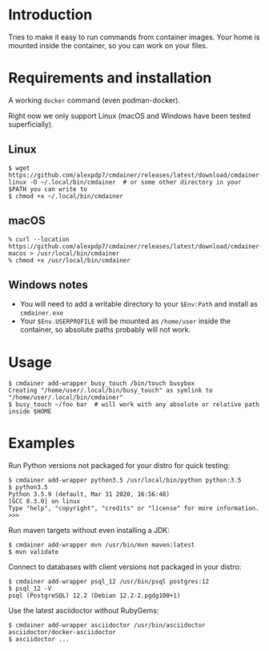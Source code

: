 # Introduction

Tries to make it easy to run commands from container images. Your home is mounted inside the container, so you can work on your files.

# Requirements and installation

A working `docker` command (even podman-docker).

Right now we only support Linux (macOS and Windows have been tested superficially).

## Linux

```
$ wget https://github.com/alexpdp7/cmdainer/releases/latest/download/cmdainer-linux -O ~/.local/bin/cmdainer  # or some other directory in your $PATH you can write to
$ chmod +x ~/.local/bin/cmdainer
```

## macOS

```
% curl --location https://github.com/alexpdp7/cmdainer/releases/latest/download/cmdainer-macos > /usr/local/bin/cmdainer
% chmod +x /usr/local/bin/cmdainer
```

## Windows notes

* You will need to add a writable directory to your `$Env:Path` and install as `cmdainer.exe`
* Your `$Env.USERPROFILE` will be mounted as `/home/user` inside the container, so absolute paths probably will not work.

# Usage

```
$ cmdainer add-wrapper busy_touch /bin/touch busybox
Creating "/home/user/.local/bin/busy_touch" as symlink to "/home/user/.local/bin/cmdainer"
$ busy_touch ~/foo bar  # will work with any absolute or relative path inside $HOME
```

# Examples

Run Python versions not packaged for your distro for quick testing:

```
$ cmdainer add-wrapper python3.5 /usr/local/bin/python python:3.5
$ python3.5
Python 3.5.9 (default, Mar 31 2020, 16:56:48) 
[GCC 8.3.0] on linux
Type "help", "copyright", "credits" or "license" for more information.
>>>
```

Run maven targets without even installing a JDK:

```
$ cmdainer add-wrapper mvn /usr/bin/mvn maven:latest
$ mvn validate
```

Connect to databases with client versions not packaged in your distro:

```
$ cmdainer add-wrapper psql_12 /usr/bin/psql postgres:12
$ psql_12 -V
psql (PostgreSQL) 12.2 (Debian 12.2-2.pgdg100+1)
```

Use the latest asciidoctor without RubyGems:

```
$ cmdainer add-wrapper asciidoctor /usr/bin/asciidoctor asciidoctor/docker-asciidoctor
$ asciidoctor ...
```
